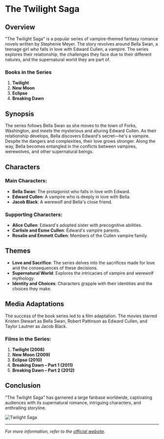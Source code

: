 # The Twilight Saga

## Overview

"The Twilight Saga" is a popular series of vampire-themed fantasy romance novels written by Stephenie Meyer. The story revolves around Bella Swan, a teenage girl who falls in love with Edward Cullen, a vampire. The series explores their relationship, the challenges they face due to their different natures, and the supernatural world they are part of.

### Books in the Series

1. **Twilight**
2. **New Moon**
3. **Eclipse**
4. **Breaking Dawn**

## Synopsis

The series follows Bella Swan as she moves to the town of Forks, Washington, and meets the mysterious and alluring Edward Cullen. As their relationship develops, Bella discovers Edward's secret—he's a vampire. Despite the dangers and complexities, their love grows stronger. Along the way, Bella becomes entangled in the conflicts between vampires, werewolves, and other supernatural beings.

## Characters

### Main Characters:

- **Bella Swan**: The protagonist who falls in love with Edward.
- **Edward Cullen**: A vampire who is deeply in love with Bella.
- **Jacob Black**: A werewolf and Bella's close friend.

### Supporting Characters:

- **Alice Cullen**: Edward's adopted sister with precognitive abilities.
- **Carlisle and Esme Cullen**: Edward's vampire parents.
- **Rosalie and Emmett Cullen**: Members of the Cullen vampire family.

## Themes

- **Love and Sacrifice**: The series delves into the sacrifices made for love and the consequences of these decisions.
- **Supernatural World**: Explores the intricacies of vampire and werewolf mythology.
- **Identity and Choices**: Characters grapple with their identities and the choices they make.

## Media Adaptations

The success of the book series led to a film adaptation. The movies starred Kristen Stewart as Bella Swan, Robert Pattinson as Edward Cullen, and Taylor Lautner as Jacob Black.

### Films in the Series:

1. **Twilight (2008)**
2. **New Moon (2009)**
3. **Eclipse (2010)**
4. **Breaking Dawn – Part 1 (2011)**
5. **Breaking Dawn – Part 2 (2012)**

## Conclusion

"The Twilight Saga" has garnered a large fanbase worldwide, captivating audiences with its supernatural romance, intriguing characters, and enthralling storyline.

![Twilight Saga](twilight.jpg)

---

*For more information, refer to the [official website](https://www.stepheniemeyer.com/).*

